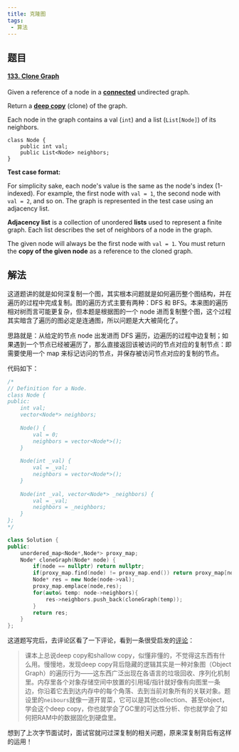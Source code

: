 ```yaml
---
title: 克隆图
tags:
 - 算法
---
```


## 题目

#### [133. Clone Graph](https://leetcode-cn.com/problems/clone-graph/)

Given a reference of a node in a **[connected](https://en.wikipedia.org/wiki/Connectivity_(graph_theory)#Connected_graph)** undirected graph.

Return a [**deep copy**](https://en.wikipedia.org/wiki/Object_copying#Deep_copy) (clone) of the graph.

Each node in the graph contains a val (`int`) and a list (`List[Node]`) of its neighbors.

```
class Node {
    public int val;
    public List<Node> neighbors;
}
```



**Test case format:**

For simplicity sake, each node's value is the same as the node's index (1-indexed). For example, the first node with `val = 1`, the second node with `val = 2`, and so on. The graph is represented in the test case using an adjacency list.

**Adjacency list** is a collection of unordered **lists** used to represent a finite graph. Each list describes the set of neighbors of a node in the graph.

The given node will always be the first node with `val = 1`. You must return the **copy of the given node** as a reference to the cloned graph.



## 解法

这道题讲的就是如何深复制一个图，其实根本问题就是如何遍历整个图结构，并在遍历的过程中完成复制。图的遍历方式主要有两种：DFS 和 BFS。本来图的遍历相对树而言可能更复杂，但本题是根据图的一个 node 进而复制整个图，这个过程其实暗含了遍历的图必定是连通图，所以问题是大大被简化了。

思路就是：从给定的节点 node 出发进而 DFS 遍历，边遍历的过程中边复制；如果遇到一个节点已经被遍历了，那么直接返回该被访问的节点对应的复制节点：即需要使用一个 map 来标记访问的节点，并保存被访问节点对应的复制的节点。

代码如下：

```C++
/*
// Definition for a Node.
class Node {
public:
    int val;
    vector<Node*> neighbors;
    
    Node() {
        val = 0;
        neighbors = vector<Node*>();
    }
    
    Node(int _val) {
        val = _val;
        neighbors = vector<Node*>();
    }
    
    Node(int _val, vector<Node*> _neighbors) {
        val = _val;
        neighbors = _neighbors;
    }
};
*/

class Solution {
public:
    unordered_map<Node*,Node*> proxy_map;
    Node* cloneGraph(Node* node) {
        if(node == nullptr) return nullptr;
        if(proxy_map.find(node) != proxy_map.end()) return proxy_map[node];
        Node* res = new Node(node->val);
        proxy_map.emplace(node,res);
        for(auto& temp: node->neighbors){
            res->neighbors.push_back(cloneGraph(temp));
        }
        return res;
    }
};
```

这道题写完后，去评论区看了一下评论，看到一条很受启发的[评论](https://leetcode-cn.com/problems/clone-graph/solution/ke-long-tu-by-leetcode-solution/)：

> 课本上总说deep copy和shallow copy，似懂非懂的，不觉得这东西有什么用。慢慢地，发现deep copy背后隐藏的逻辑其实是一种对象图（Object Graph）的遍历行为——这东西广泛出现在各语言的垃圾回收、序列化机制里。内存里各个对象存储空间中放置的引用域/指针就好像有向图里一条边，你沿着它去到达内存中的每个角落、去到当前对象所有的关联对象。题设里的`neibours`就像一道开胃菜，它可以是其他collection、甚至object，学会这个deep copy，你也就学会了GC里的可达性分析、你也就学会了如何把RAM中的数据固化到硬盘里。

想到了上次字节面试时，面试官就问过深复制的相关问题，原来深复制背后有这样的运用！